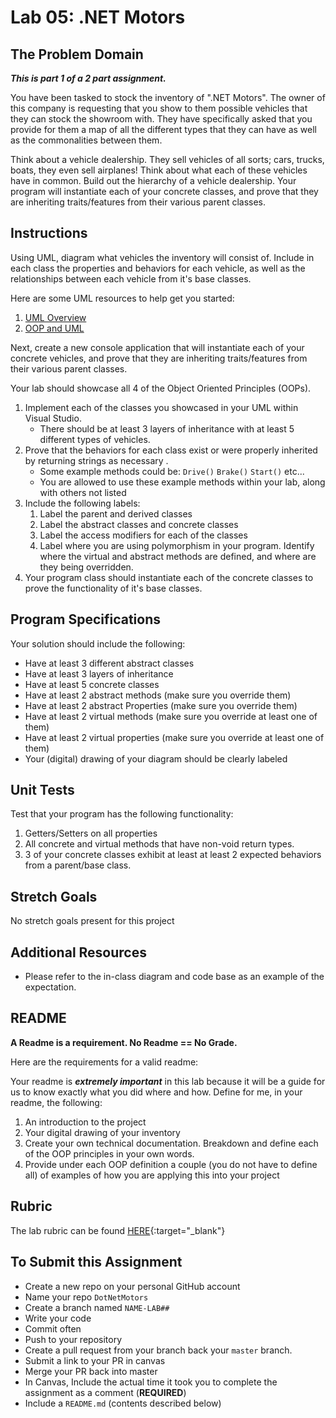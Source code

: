 # Lab 05: .NET Motors

## The Problem Domain

***This is part 1 of a 2 part assignment.***

You have been tasked to stock the inventory of ".NET Motors". The owner of this company is requesting that you show to them possible vehicles that they can stock the showroom with. They have specifically asked that you provide for them a map of all the different types that they can have as well as the commonalities between them.

Think about a vehicle dealership. They sell vehicles of all sorts; cars, trucks, boats, they even sell airplanes! Think about what each of these vehicles have in common. Build out the hierarchy of a vehicle dealership. Your program will instantiate each of your concrete classes, and prove that they are inheriting traits/features from their various parent classes.

## Instructions 

Using UML, diagram what vehicles the inventory will consist of. Include in each class the properties and behaviors for each vehicle, as well as the relationships between each vehicle from it's base classes. 

Here are some UML resources to help get you started:

1. [UML Overview](https://www.tutorialspoint.com/uml/uml_overview.htm)
1. [OOP and UML](https://www.codeproject.com/articles/618/oop-and-uml)

Next, create a new console application that will instantiate each of your concrete vehicles, and prove that they are inheriting traits/features from their various parent classes.

Your lab should showcase all 4 of the Object Oriented Principles (OOPs). 

1. Implement each of the classes you showcased in your UML within Visual Studio.
	- There should be at least 3 layers of inheritance with at least 5 different types of vehicles. 
1. Prove that the behaviors for each class exist or were properly inherited by returning strings as necessary .
	- Some example methods could be: `Drive()` `Brake()` `Start()` etc... 
	- You are allowed to use these example methods within your lab, along with others not listed
1. Include the following labels:
	1. Label the parent and derived classes
	2. Label the abstract classes and concrete classes
	3. Label the access modifiers for each of the classes
	4. Label where you are using polymorphism in your program. Identify where the virtual and abstract methods are defined, and where are they being overridden.
1. Your program class should instantiate each of the concrete classes to prove the functionality of it's base classes. 


## Program Specifications

Your solution should include the following:
- Have at least 3 different abstract classes
- Have at least 3 layers of inheritance
- Have at least 5 concrete classes
- Have at least 2 abstract methods (make sure you override them)
- Have at least 2 abstract Properties (make sure you override them)
- Have at least 2 virtual methods (make sure you override at least one of them)
- Have at least 2 virtual properties (make sure you override at least one of them)
- Your (digital) drawing of your diagram should be clearly labeled

## Unit Tests
Test that your program has the following functionality: 
1. Getters/Setters on all properties
2. All concrete and virtual methods that have non-void return types.
3. 3 of your concrete classes exhibit at least at least 2 expected behaviors from a parent/base class.

## Stretch Goals
No stretch goals present for this project

## Additional Resources
- Please refer to the in-class diagram and code base as an example of the expectation. 


## README
**A Readme is a requirement. No Readme == No Grade.**

Here are the requirements for a valid readme: <br />

Your readme is ***extremely important*** in this lab because it will be a guide for us to know 
exactly what you did where and how. Define for me, in your readme, the following:
1. An introduction to the project
1. Your digital drawing of your inventory
1. Create your own technical documentation. Breakdown and define each of the OOP principles in your own words.
1. Provide under each OOP definition a couple (you do not have to define all) of examples of how you 
are applying this into your project



## Rubric

The lab rubric can be found [HERE](../../Resources/rubric){:target="_blank"} 

## To Submit this Assignment
- Create a new repo on your personal GitHub account
- Name your repo `DotNetMotors`
- Create a branch named `NAME-LAB##`
- Write your code
- Commit often
- Push to your repository
- Create a pull request from your branch back your `master` branch.
- Submit a link to your PR in canvas
- Merge your PR back into master
- In Canvas, Include the actual time it took you to complete the assignment as a comment (**REQUIRED**)
- Include a `README.md` (contents described below)